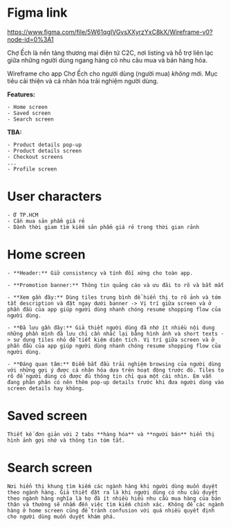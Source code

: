 # Figma link
https://www.figma.com/file/5W61qgIVGvsXXyrzYxC8kX/Wireframe-v0?node-id=0%3A1

Chợ Ếch là nền tảng thương mại điện tử C2C, nơi listing và hỗ trợ liên lạc giữa những người dùng ngang hàng có nhu câu mua và bán hàng hóa.

Wireframe cho app Chợ Ếch cho người dùng (người mua) *không* mới. Mục tiêu cải thiện và cá nhân hóa trải nghiệm người dùng.

**Features:**

    - Home screen
    - Saved screen
    - Search screen

**TBA:**

    - Product details pop-up
    - Product details screen
    - Checkout screens
    ...
    - Profile screen

# User characters

    - Ở TP.HCM
    - Cần mua sản phẩm giá rẻ
    - Dành thời giam tìm kiếm sản phẩm giá rẻ trong thời gian rảnh

# Home screen

    - **Header:** Giữ consistency và tính đối xứng cho toàn app.
    
    - **Promotion banner:** Thông tin quảng cáo và ưu đãi to rõ và bắt mắt

    - **Xem gần đây:** Dùng tiles trung bình để hiển thị to rõ ảnh và tóm tắt description và đặt ngay dưới banner -> Vị trí giữa screen và ở phần đầu của app giúp người dùng nhanh chóng resume shopping flow của người dùng.

    - **Đã lưu gần đây:** Giả thiết người dùng đã nhớ ít nhiều nội dung những phần mình đã lưu chỉ cần nhắc lại bằng hình ảnh và short texts -> sử dụng tiles nhỏ để tiết kiệm diện tích. Vị trí giữa screen và ở phần đầu của app giúp người dùng nhanh chóng resume shopping flow của người dùng.

    - **Đáng quan tâm:** Điểm bắt đầu trải nghiệm browsing của người dùng với những gợi ý được cá nhân hóa dựa trên hoạt động trước đó. Tiles to rõ để người dùng có được đủ thông tin chỉ qua một cái nhìn. Em vẫn đang phân phân có nên thêm pop-up details trước khi đưa người dùng vào screen details hay không.

# Saved screen

    Thiết kế đơn giản với 2 tabs **hàng hóa** và **người bán** hiển thị hình ảnh gợi nhớ và thông tin tóm tắt.

# Search screen
    Nơi hiển thị khung tìm kiếm các ngành hàng khi người dùng muốn duyệt theo ngành hàng. Giả thiết đặt ra là khi người dùng có nhu cầu duyệt theo ngành hàng nghĩa là họ đã ít nhiều hiểu nhu cầu mua hàng của bản thân và thường sẽ nhắm đến việc tìm kiếm chính xác. Không để các ngành hàng ở home screen cũng để tránh confusion với quá nhiều quyết định cho người dùng muốn duyệt khám phá.